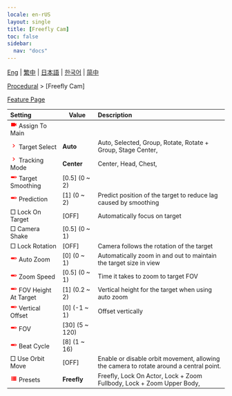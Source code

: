```yaml
---
locale: en-rUS
layout: single
title: [Freefly Cam]
toc: false
sidebar:
  nav: "docs"
---
```

[Eng](/dancexr/menu/2025.4/motion/freefly_cam) | [繁中](/tw/dancexr/menu/2025.4/motion/freefly_cam) | [日本語](/jp/dancexr/menu/2025.4/motion/freefly_cam) | [한국어](/kr/dancexr/menu/2025.4/motion/freefly_cam) | [简中](/zh/dancexr/menu/2025.4/motion/freefly_cam)

[Procedural](../menu#Procedural) > [Freefly Cam]



[Feature Page](/dancexr/features/freefly_cam)

| Setting | Value | Description |
| :--- | --- | :--- |
| <img src="/images/icon/ic_videocam.png" alt="videocam icon"/> Assign To Main|| 
| <img src="/images/icon/ic_chevron.png" alt="chevron icon"/> Target Select| **Auto** | Auto, Selected, Group, Rotate, Rotate + Group, Stage Center,  |
| <img src="/images/icon/ic_chevron.png" alt="chevron icon"/> Tracking Mode| **Center** | Center, Head, Chest,  |
| <img src="/images/icon/ic_slider.png" alt="slider icon"/> Target Smoothing| [0.5] (0 ~ 2) | 
| <img src="/images/icon/ic_slider.png" alt="slider icon"/> Prediction| [1] (0 ~ 2) | Predict position of the target to reduce lag caused by smoothing
|  □ Lock On Target| [OFF] | Automatically focus on target
|  □ Camera Shake| [0.5] (0 ~ 1) | 
|  □ Lock Rotation| [OFF] | Camera follows the rotation of the target
| <img src="/images/icon/ic_slider.png" alt="slider icon"/> Auto Zoom| [0] (0 ~ 1) | Automatically zoom in and out to maintain the target size in view
| <img src="/images/icon/ic_slider.png" alt="slider icon"/> Zoom Speed| [0.5] (0 ~ 1) | Time it takes to zoom to target FOV
| <img src="/images/icon/ic_slider.png" alt="slider icon"/> FOV Height At Target| [1] (0.2 ~ 2) | Vertical height for the target when using auto zoom
| <img src="/images/icon/ic_slider.png" alt="slider icon"/> Vertical Offset| [0] (-1 ~ 1) | Offset vertically
| <img src="/images/icon/ic_slider.png" alt="slider icon"/> FOV| [30] (5 ~ 120) | 
| <img src="/images/icon/ic_slider.png" alt="slider icon"/> Beat Cycle| [8] (1 ~ 16) | 
|  □ Use Orbit Move| [OFF] | Enable or disable orbit movement, allowing the camera to rotate around a central point.
| <img src="/images/icon/ic_list.png" alt="list icon"/> Presets| **Freefly** | Freefly, Lock On Actor, Lock + Zoom Fullbody, Lock + Zoom Upper Body,  |

